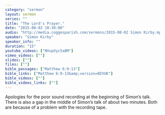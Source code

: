 ```yaml
---
category: "sermon"
layout: sermon
series: ""
title: "The Lord's Prayer."
date: "2015-08-02 10:30:00"
audio: "http://media.coggesparish.com/sermons/2015-08-02 Simon Kirby.mp3"
speaker: "Simon Kirby"
speaker_info: ""
duration: "15"
youtube_videos: ["NVupXyc5a8M"]
vimeo_videos: [""]
slides: [""]
files: [""]
bible_passages: ["Matthew 6:9-13"]
bible_links: ["Matthew 6:9-13&amp;version=NIVUK"]
bible_videos: [""]
bible_videos_links: [""]
---
```


Apologies for the poor sound recording at the beginning of Simon’s talk. There is also a gap in the middle of Simon’s talk of about two minutes. Both are because of a problem with the recording tape.

